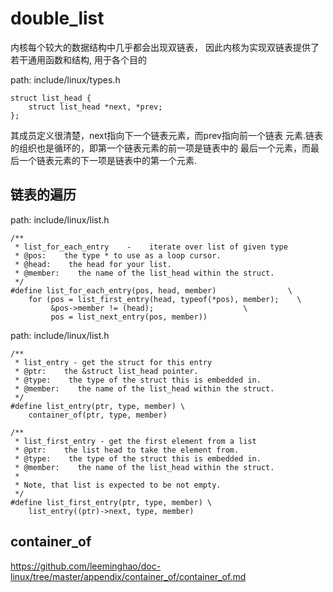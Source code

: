 double_list
========================================

内核每个较大的数据结构中几乎都会出现双链表，
因此内核为实现双链表提供了若干通用函数和结构,
用于各个目的

path: include/linux/types.h
```
struct list_head {
    struct list_head *next, *prev;
};
```

其成员定义很清楚，next指向下一个链表元素，而prev指向前一个链表
元素.链表的组织也是循环的，即第一个链表元素的前一项是链表中的
最后一个元素，而最后一个链表元素的下一项是链表中的第一个元素.

链表的遍历
----------------------------------------

path: include/linux/list.h
```
/**
 * list_for_each_entry    -    iterate over list of given type
 * @pos:    the type * to use as a loop cursor.
 * @head:    the head for your list.
 * @member:    the name of the list_head within the struct.
 */
#define list_for_each_entry(pos, head, member)                \
    for (pos = list_first_entry(head, typeof(*pos), member);    \
         &pos->member != (head);                    \
         pos = list_next_entry(pos, member))
```

path: include/linux/list.h
```
/**
 * list_entry - get the struct for this entry
 * @ptr:    the &struct list_head pointer.
 * @type:    the type of the struct this is embedded in.
 * @member:    the name of the list_head within the struct.
 */
#define list_entry(ptr, type, member) \
    container_of(ptr, type, member)

/**
 * list_first_entry - get the first element from a list
 * @ptr:    the list head to take the element from.
 * @type:    the type of the struct this is embedded in.
 * @member:    the name of the list_head within the struct.
 *
 * Note, that list is expected to be not empty.
 */
#define list_first_entry(ptr, type, member) \
    list_entry((ptr)->next, type, member)
```

container_of
----------------------------------------

https://github.com/leeminghao/doc-linux/tree/master/appendix/container_of/container_of.md